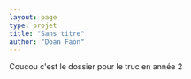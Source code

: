 ```yaml
---
layout: page
type: projet
title: "Sans titre"
author: "Doan Faon"
---
```


Coucou c'est le dossier pour le truc en année 2
